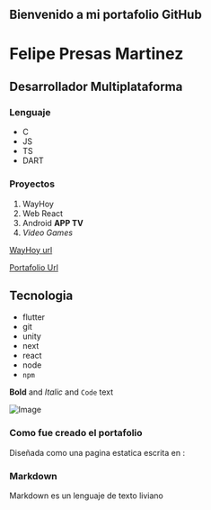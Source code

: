 ## Bienvenido a mi portafolio GitHub 

# Felipe Presas Martinez

## Desarrollador Multiplataforma

### Lenguaje

- C
- JS
- TS
- DART

### Proyectos
1. WayHoy
2. Web React
3. Android **APP TV**
4. _Video Games_

[WayHoy url](https://wayhoy.com/)

[Portafolio Url](https://felipepresas.github.io/)

## Tecnologia

- flutter
- git
- unity
- next
- react
- node
- `npm`

**Bold** and _Italic_ and `Code` text

![Image](https://wayhoy.com/wp-content/uploads/2020/06/logo104-400x168.png)

### Como fue creado el portafolio

Diseñada como una pagina estatica escrita en :
### Markdown

Markdown es un lenguaje de texto liviano

